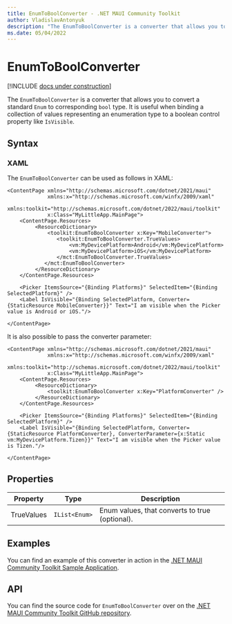 ```yaml
---
title: EnumToBoolConverter - .NET MAUI Community Toolkit
author: VladislavAntonyuk
description: "The EnumToBoolConverter is a converter that allows you to convert a Enum to corresponding bool type."
ms.date: 05/04/2022
---
```


# EnumToBoolConverter

[!INCLUDE [docs under construction](../includes/preview-note.md)]

The `EnumToBoolConverter` is a converter that allows you to convert a standard `Enum` to corresponding `bool` type. It is useful when binding a collection of values representing an enumeration type to a boolean control property like `IsVisible`.

## Syntax

### XAML

The `EnumToBoolConverter` can be used as follows in XAML:

```xaml
<ContentPage xmlns="http://schemas.microsoft.com/dotnet/2021/maui"
             xmlns:x="http://schemas.microsoft.com/winfx/2009/xaml"
             xmlns:toolkit="http://schemas.microsoft.com/dotnet/2022/maui/toolkit"
             x:Class="MyLittleApp.MainPage">
    <ContentPage.Resources>
         <ResourceDictionary>
             <toolkit:EnumToBoolConverter x:Key="MobileConverter">
                <toolkit:EnumToBoolConverter.TrueValues>
                    <vm:MyDevicePlatform>Android</vm:MyDevicePlatform>
                    <vm:MyDevicePlatform>iOS</vm:MyDevicePlatform>
                </mct:EnumToBoolConverter.TrueValues>
            </mct:EnumToBoolConverter>
         </ResourceDictionary>
    </ContentPage.Resources>

    <Picker ItemsSource="{Binding Platforms}" SelectedItem="{Binding SelectedPlatform}" />
    <Label IsVisible="{Binding SelectedPlatform, Converter={StaticResource MobileConverter}}" Text="I am visible when the Picker value is Android or iOS."/>

</ContentPage>
```

It is also possible to pass the converter parameter:

```xaml
<ContentPage xmlns="http://schemas.microsoft.com/dotnet/2021/maui"
             xmlns:x="http://schemas.microsoft.com/winfx/2009/xaml"
             xmlns:toolkit="http://schemas.microsoft.com/dotnet/2022/maui/toolkit"
             x:Class="MyLittleApp.MainPage">
    <ContentPage.Resources>
         <ResourceDictionary>
             <toolkit:EnumToBoolConverter x:Key="PlatformConverter" />
         </ResourceDictionary>
    </ContentPage.Resources>

    <Picker ItemsSource="{Binding Platforms}" SelectedItem="{Binding SelectedPlatform}" />
    <Label IsVisible="{Binding SelectedPlatform, Converter={StaticResource PlatformConverter}, ConverterParameter={x:Static vm:MyDevicePlatform.Tizen}}" Text="I am visible when the Picker value is Tizen."/>

</ContentPage>
```

## Properties

|Property  |Type  |Description  |
|---------|---------|---------|
| TrueValues | `IList<Enum>` | Enum values, that converts to <c>true</c> (optional).  |


## Examples

You can find an example of this converter in action in the [.NET MAUI Community Toolkit Sample Application](https://github.com/CommunityToolkit/Maui/blob/main/samples/CommunityToolkit.Maui.Sample/Pages/Converters/EnumToBoolConverterPage.xaml).

## API

You can find the source code for `EnumToBoolConverter` over on the [.NET MAUI Community Toolkit GitHub repository](https://github.com/CommunityToolkit/Maui/blob/main/src/CommunityToolkit.Maui/Converters/EnumToBoolConverter.shared.cs).
